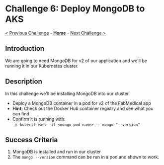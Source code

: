 # Challenge 6: Deploy MongoDB to AKS

[< Previous Challenge](./05-scaling.md) - **[Home](../readme.md)** - [Next Challenge >](./07-updaterollback.md)

## Introduction

We are going to need MongoDB for v2 of our application and we'll be running it in our Kubernetes cluster.

## Description

In this challenge we'll be installing MongoDB into our cluster.

- Deploy a MongoDB container in a pod for v2 of the FabMedical app
- **Hint:** Check out the Docker Hub container registry and see what you can find. 
- Confirm it is running with:
	- `kubectl exec -it <mongo pod name> -- mongo "--version"`

## Success Criteria

1. MongoDB is installed and run in our cluster
1. The `mongo --version` command can be run in a pod and shown to work.